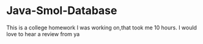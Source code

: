 # Java-Smol-Database
This is a college homework I was working on,that took me  10 hours.
I would love to hear a review from ya

